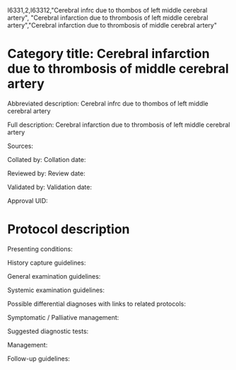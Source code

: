 I6331,2,I63312,"Cerebral infrc due to thombos of left middle cerebral artery", "Cerebral infarction due to thrombosis of left middle cerebral artery","Cerebral infarction due to thrombosis of middle cerebral artery"
# Category title: Cerebral infarction due to thrombosis of middle cerebral artery

Abbreviated description: Cerebral infrc due to thombos of left middle cerebral artery

Full description: Cerebral infarction due to thrombosis of left middle cerebral artery

Sources:

Collated by:
Collation date:

Reviewed by:
Review date:

Validated by:
Validation date:

Approval UID:

# Protocol description

Presenting conditions:

History capture guidelines:

General examination guidelines:

Systemic examination guidelines:

Possible differential diagnoses with links to related protocols:

Symptomatic / Palliative management:

Suggested diagnostic tests:

Management:

Follow-up guidelines:
